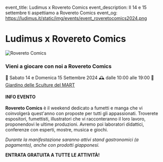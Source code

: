 event_title: Ludimus x Rovereto Comics
event_description: Il 14 e 15 settembre ti aspettiamo a Rovereto Comics
event_og: https://ludimus.it/static/img/events/event_roveretocomics2024.png

# Ludimus x Rovereto Comics

![Rovereto Comics](https://ludimus.it/static/img/events/event_roveretocomics2024.png)

### Vieni a giocare con noi a Rovereto Comics

📅 Sabato 14 e Domenica 15 Settembre 2024
🕰 dalle 10:00 alle 19:00
📍 [Giardino delle Sculture del MART](https://goo.gl/maps/vwTCB69XvfG5N2NP7)

#### INFO EVENTO

**Rovereto Comics** è il weekend dedicato a fumetti e manga che vi coinvolgerà quest'anno con proposte per tutti gli appassionati.
Troverete espositori, fumettisti, illustratori che vi racconteranno il loro lavoro, proponendovi le ultime produzioni. Avremo poi laboratori didattici, conferenze con esperti, mostre, musica e giochi.

_Durante la manifestazione saranno attivi stand gastronomici (a pagamento), anche con prodotti giapponesi._

**ENTRATA GRATUITA A TUTTE LE ATTIVITÀ!**

